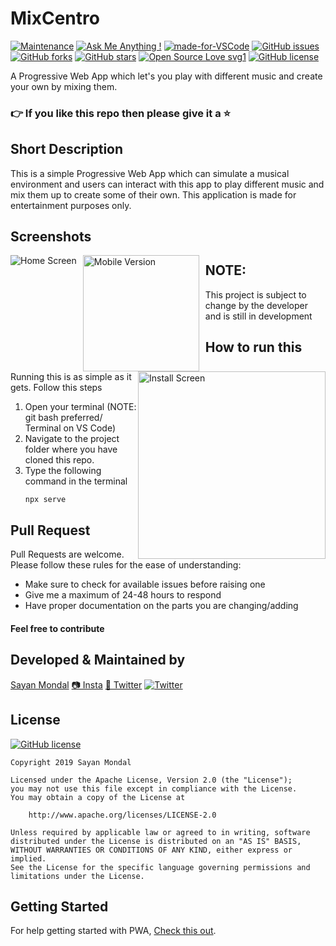 # MixCentro
[![Maintenance](https://img.shields.io/badge/Maintained%3F-yes-green.svg)](https://GitHub.com/Naereen/StrapDown.js/graphs/commit-activity) [![Ask Me Anything !](https://img.shields.io/badge/Ask%20me-anything-1abc9c.svg)](https://GitHub.com/Naereen/ama) [![made-for-VSCode](https://img.shields.io/badge/Made%20for-VSCode-1f425f.svg)](https://code.visualstudio.com/) [![GitHub issues](https://img.shields.io/github/issues/S-ayanide/MixCentro)](https://github.com/S-ayanide/MixCentro/issues)
[![GitHub forks](https://img.shields.io/github/forks/S-ayanide/MixCentro?style=social)](https://github.com/S-ayanide/MixCentro/network) [![GitHub stars](https://img.shields.io/github/stars/S-ayanide/MixCentro?style=social)](https://github.com/S-ayanide/MixCentro/stargazers) [![Open Source Love svg1](https://badges.frapsoft.com/os/v1/open-source.svg?v=103)](https://github.com/ellerbrock/open-source-badges/)
[![GitHub license](https://img.shields.io/github/license/S-ayanide/MixCentro?style=for-the-badge)](https://github.com/S-ayanide/MixCentro/blob/master/LICENSE)

A Progressive Web App which let's you play with different music and create your own by mixing them.
### 👉 If you like this repo then please give it a ⭐️

## Short Description
This is a simple Progressive Web App which can simulate a musical environment and users can interact with this app to play different music and mix them up to create some of their own. This application is made for entertainment purposes only.

## Screenshots
<img src=".github/mixcentro.png" alt="Home Screen" style="float: left; margin-right: 10px;"/>
<img src=".github/mobile-compatibility.png" alt="Mobile Version" style="float: left; margin-right: 10px;" width="186"/>
<img src=".github/install.png" alt="Install Screen" style="float: right;" width="300"/>

## NOTE:
This project is subject to change by the developer and is still in development

## How to run this
Running this is as simple as it gets. Follow this steps
1. Open your terminal (NOTE: git bash preferred/ Terminal on VS Code)
2. Navigate to the project folder where you have cloned this repo.
3. Type the following command in the terminal
     ```
     npx serve
     ```

## Pull Request

Pull Requests are welcome. Please follow these rules for the ease of understanding:
* Make sure to check for available issues before raising one
* Give me a maximum of 24-48 hours to respond
* Have proper documentation on the parts you are changing/adding

#### Feel free to contribute

## Developed & Maintained by
[Sayan Mondal](https://github.com/S-ayanide) [📷 Insta](https://www.instagram.com/s_ayanide/) [🐤 Twitter](https://www.instagram.com/s_ayanide/) [![Twitter](https://img.shields.io/twitter/url/https/github.com/S-ayanide/MixCentro?style=social)](https://twitter.com/intent/tweet?text=Wow:&url=https%3A%2F%2Fgithub.com%2FS-ayanide%2FMixCentro)

## License
[![GitHub license](https://img.shields.io/github/license/S-ayanide/MixCentro?style=for-the-badge)](https://github.com/S-ayanide/MixCentro/blob/master/LICENSE)

```
Copyright 2019 Sayan Mondal

Licensed under the Apache License, Version 2.0 (the "License");
you may not use this file except in compliance with the License.
You may obtain a copy of the License at

    http://www.apache.org/licenses/LICENSE-2.0

Unless required by applicable law or agreed to in writing, software
distributed under the License is distributed on an "AS IS" BASIS,
WITHOUT WARRANTIES OR CONDITIONS OF ANY KIND, either express or implied.
See the License for the specific language governing permissions and
limitations under the License.
```

## Getting Started
For help getting started with PWA, [Check this out](https://developers.google.com/web/progressive-web-apps/).

